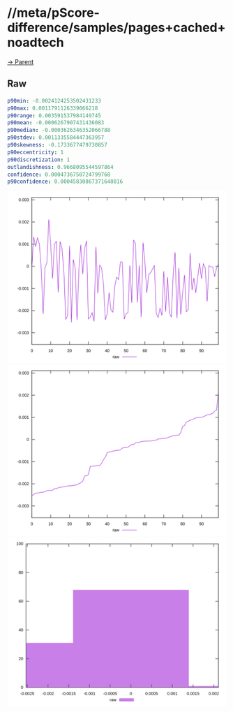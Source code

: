 
# //meta/pScore-difference/samples/pages+cached+noadtech

[→ Parent](../..)


## Raw


```yaml
p90min: -0.0024124253502431233
p90max: 0.0011791126339066218
p90range: 0.003591537984149745
p90mean: -0.0006267907431436083
p90median: -0.0003626346352066788
p90stdev: 0.0011335584447363957
p90skewness: -0.1733677479730857
p90eccentricity: 1
p90discretization: 1
outlandishness: 0.9668095544597864
confidence: 0.0004736750724799768
p90confidence: 0.00045830867371648016

```

![PLOT: raw-values](./raw/values.svg)![PLOT: raw-sorted](./raw/sorted.svg)![PLOT: raw-histogram](./raw/histogram.svg)